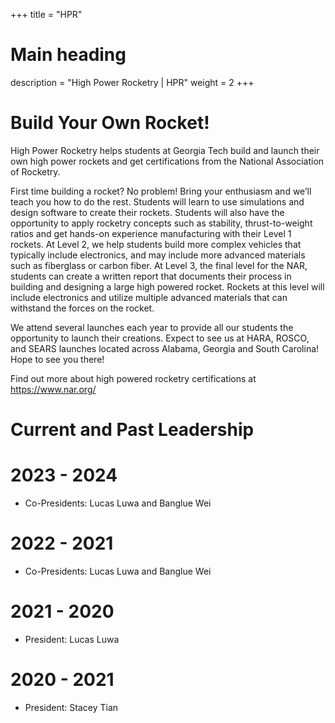 +++
title = "HPR"
# Main heading
description = "High Power Rocketry | HPR"
weight = 2
+++

# Build Your Own Rocket!

High Power Rocketry helps students at Georgia Tech build and launch their own high power rockets and get certifications from the National Association of Rocketry.

First time building a rocket? No problem! Bring your enthusiasm and we’ll teach you how to do the rest. Students will learn to use simulations and design software to create their rockets. Students will also have the opportunity to apply rocketry concepts such as stability, thrust-to-weight ratios and get hands-on experience manufacturing with their Level 1 rockets. At Level 2, we help students build more complex vehicles that typically include electronics, and may include more advanced materials such as fiberglass or carbon fiber. At Level 3, the final level for the NAR, students can create a written report that documents their process in building and designing a large high powered rocket. Rockets at this level will include electronics and utilize multiple advanced materials that can withstand the forces on the rocket.

We attend several launches each year to provide all our students the opportunity to launch their creations. Expect to see us at HARA, ROSCO, and SEARS launches located across Alabama, Georgia and South Carolina! Hope to see you there! 

Find out more about high powered rocketry certifications at https://www.nar.org/

# Current and Past Leadership
# 2023 - 2024
- Co-Presidents: Lucas Luwa and Banglue Wei
# 2022 - 2021
- Co-Presidents: Lucas Luwa and Banglue Wei
# 2021 - 2020
- President: Lucas Luwa
# 2020 - 2021 
- President: Stacey Tian 